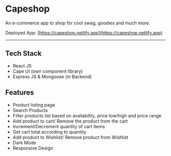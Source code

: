 # Capeshop
An e-commerce app to shop for cool swag, goodies and much more.

Deployed App: [https://capeshop.netlify.app](https://capeshop.netlify.app)

---
## Tech Stack
- React JS 
- Cape UI (own component library)
- Express JS & Mongoose (in Backend)

## Features
- Product listing page
- Search Products
- Filter products list based on availability, price low/high and price range
- Add product to cart/ Remove the product from the cart
- Increment/Decrement quantity of cart items 
- Get cart total according to quantity
- Add product to Wishlist/ Remove product from Wishlist
- Dark Mode
- Responsive Design
